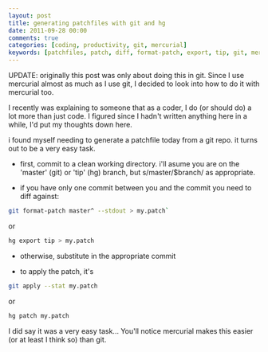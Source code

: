 ```yaml
---
layout: post
title: generating patchfiles with git and hg
date: 2011-09-28 00:00
comments: true
categories: [coding, productivity, git, mercurial]
keywords: [patchfiles, patch, diff, format-patch, export, tip, git, mercurial]
---
```

UPDATE: originally this post was only about doing this in git. Since I use
mercurial almost as much as I use git, I decided to look into how to do it
with mercurial too.

I recently was explaining to someone that as a coder, I do (or should do)
a lot more than just code. I figured since I hadn't written anything here in
a while, I'd put my thoughts down here.

i found myself needing to generate a patchfile today from a git repo. it turns
out to be a very easy task.

* first, commit to a clean working directory. i'll asume you are on the 
'master' (git) or 'tip' (hg) branch, but s/master/$branch/ as appropriate.

* if you have only one commit between you and the commit you need to diff 
against: 
```bash
git format-patch master^ --stdout > my.patch` 
```
or
```bash
hg export tip > my.patch    
```

* otherwise, substitute in the appropriate commit

* to apply the patch, it's 
```bash
git apply --stat my.patch
```
or 
```bash
hg patch my.patch
```

I did say it was a very easy task... You'll notice mercurial makes this easier
(or at least I think so) than git.
